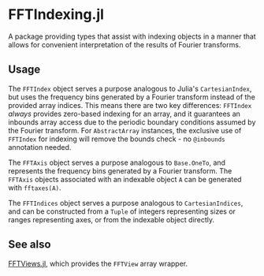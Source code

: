 # FFTIndexing.jl

A package providing types that assist with indexing objects in a manner that allows for convenient
interpretation of the results of Fourier transforms.

## Usage

The `FFTIndex` object serves a purpose analogous to Julia's `CartesianIndex`, but uses the frequency
bins generated by a Fourier transform instead of the provided array indices. This means there are
two key differences: `FFTIndex` *always* provides zero-based indexing for an array, and it
guarantees an inbounds array access due to the periodic boundary conditions assumed by the Fourier
transform. For `AbstractArray` instances, the exclusive use of `FFTIndex` for indexing will remove
the bounds check - no `@inbounds` annotation needed.

The `FFTAxis` object serves a purpose analogous to `Base.OneTo`, and represents the frequency bins
generated by a Fourier transform. The `FFTAxis` objects associated with an indexable object `A` can
be generated with `fftaxes(A)`.

The `FFTIndices` object serves a purpose analogous to `CartesianIndices`, and can be constructed
from a `Tuple` of integers representing sizes or ranges representing axes, or from the indexable
object directly.

## See also

[FFTViews.jl](https://github.com/JuliaArrays/FFTViews.jl), which provides the `FFTView` array
wrapper.

[docs-stable-img]:  https://img.shields.io/badge/docs-stable-blue.svg
[docs-stable-url]:  https://brainandforce.github.io/FFTIndexing.jl/stable
[docs-dev-img]:     https://img.shields.io/badge/docs-dev-blue.svg
[docs-dev-url]:     https://brainandforce.github.io/FFTIndexing.jl/dev
[ci-status-img]:    https://github.com/brainandforce/FFTIndexing.jl/workflows/CI/badge.svg
[ci-status-url]:    https://github.com/brainandforce/FFTIndexing.jl/actions
[aqua-img]:         https://raw.githubusercontent.com/JuliaTesting/Aqua.jl/master/badge.svg
[aqua-url]:         https://github.com/JuliaTesting/Aqua.jl
[codecov-img]:      https://codecov.io/gh/brainandforce/FFTIndexing.jl/branch/main/graph/badge.svg
[codecov-url]:      https://codecov.io/gh/brainandforce/FFTIndexing.jl/
